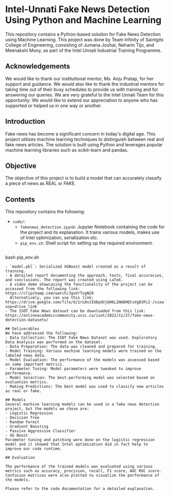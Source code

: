 # Intel-Unnati Fake News Detection Using Python and Machine Learning
This repository contains a Python-based solution for Fake News Detection using Machine Learning. This project was done by Team Infinity of Saintgits College of Engineering, consisting of Jumana Jouhar, Neharin Tijo, and Meenakshi Mony, as part of the Intel Unnati Industrial Training Programme.

## Acknowledgements
We would like to thank our institutional mentor, Ms. Anju Pratap, for her support and guidance. We would also like to thank the industrial mentors for taking time out of their busy schedules to provide us with training and for answering our queries. We are very grateful to the Intel Unnati Team for this opportunity. We would like to extend our appreciation to anyone who has supported or helped us in one way or another.

## Introduction
Fake news has become a significant concern in today's digital age. This project utilizes machine learning techniques to distinguish between real and fake news articles. The solution is built using Python and leverages popular machine learning libraries such as scikit-learn and pandas.

## Objective
The objective of this project is to build a model that can accurately classify a piece of news as REAL or FAKE.

## Contents
This repository contains the following:
- `code/`:
   - `fakenews_detection.ipynb`: Jupyter Notebook containing the code for the project and its explanation. It trains various models, makes use of Intel optimization, serialization etc.
   - `pip_env.sh`: Shell script for setting up the required environment.
     ```shell
bash pip_env.sh
```
- `model.pkl`: Serialized XGBoost model created as a result of training.
- A detailed report documenting the approach, tests, final accuracies, and conclusions. The report was created using LaTeX.
- A video demo showcasing the functionality of the project can be accessed from the following link:
https://clipchamp.com/watch/JguVrTxgN29
  Alternatively, you can use this link:
https://drive.google.com/file/d/1rLKnJIU6pdVjbH6LZHmDHQtsVg83FLI-/view?usp=drive_link
- The ISOT Fake News dataset can be downloaded from this link:
https://onlineacademiccommunity.uvic.ca/isot/2022/11/27/fake-news-detection-datasets/

## Deliverables
We have addressed the following:
- Data Collection: The ISOT Fake News Dataset was used. Exploratory Data Analysis was performed on the dataset.
- Data Preparation: The data was cleaned and prepared for training.
- Model Training: Various machine learning models were trained on the labeled news data.
- Model Evaluation: The performance of the models was assessed based on some important metrics.
- Parameter Tuning: Model parameters were tweaked to improve performance.
- Model Selection: The best-performing model was selected based on evaluation metrics.
- Making Predictions: The best model was used to classify new articles as real or fake.

## Models
Several machine learning models can be used in a fake news detection project, but the models we chose are:
- Logistic Regression
- Decision Tree
- Random Forest
- Gradient Boosting
- Passive Aggressive Classifier
- XG Boost
Parameter tuning and patching were done on the logistic regression model and it showed that Intel optimization did in fact help to improve our code runtime.

## Evaluation

The performance of the trained models was evaluated using various metrics such as accuracy, precision, recall, F1 score, AUC ROC score. Confusion matrices were also plotted to visualize the performance of the models.

Please refer to the code documentation for a detailed explanation.
